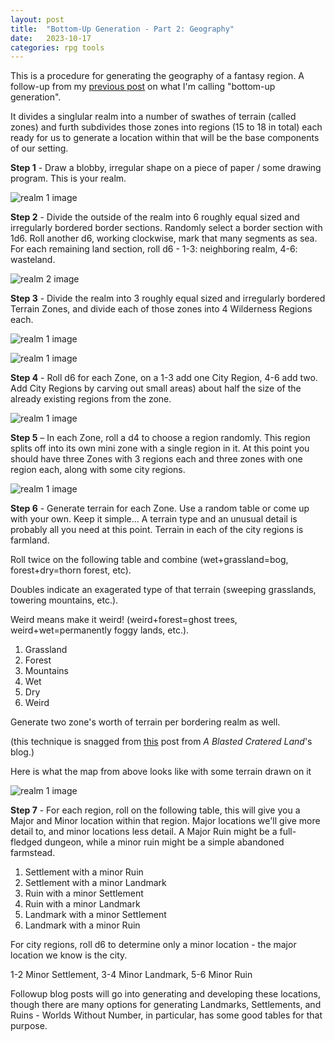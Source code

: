 ```yaml
---
layout: post
title:  "Bottom-Up Generation - Part 2: Geography"
date:   2023-10-17
categories: rpg tools
---
```


This is a procedure for generating the geography of a fantasy region. A follow-up from my [previous post](bottom-up-generation-1) on what I'm calling "bottom-up generation".

It divides a singlular realm into a number of swathes of terrain (called zones) and furth subdivides those zones into regions (15 to 18 in total) each ready for us to generate a location within that will be the base components of our setting.

**Step 1** - Draw a blobby, irregular shape on a piece of paper / some drawing program. This is your realm.

![realm 1 image](/blog/assets/bottom-up-generation-2/realm1.png)

**Step 2** - Divide the outside of the realm into 6 roughly equal sized and irregularly bordered border sections. Randomly select a border section with 1d6. Roll another d6, working clockwise, mark that many segments as sea. For each remaining land section, roll d6 - 1-3: neighboring realm, 4-6: wasteland.

![realm 2 image](/blog/assets/bottom-up-generation-2/realm2.png)

**Step 3** - Divide the realm into 3 roughly equal sized and irregularly bordered Terrain Zones, and divide each of those zones into 4 Wilderness Regions each.

![realm 1 image](/blog/assets/bottom-up-generation-2/realm3.png)

![realm 1 image](/blog/assets/bottom-up-generation-2/realm4.png)

**Step 4** - Roll d6 for each Zone, on a 1-3 add one City Region, 4-6 add two. Add City Regions by carving out small areas) about half the size of the already existing regions from the zone.

![realm 1 image](/blog/assets/bottom-up-generation-2/realm5.png)

**Step 5** – In each Zone, roll a d4 to choose a region randomly. This region splits off into its own mini zone with a single region in it. At this point you should have three Zones with 3 regions each and three zones with one region each, along with some city regions.

![realm 1 image](/blog/assets/bottom-up-generation-2/realm6.png)

**Step 6** - Generate terrain for each Zone. Use a random table or come up with your own. Keep it simple… A terrain type and an unusual detail is probably all you need at this point. Terrain in each of the city regions is farmland.

Roll twice on the following table and combine (wet+grassland=bog, forest+dry=thorn forest, etc).

Doubles indicate an exagerated type of that terrain (sweeping grasslands, towering mountains, etc.).

Weird means make it weird! (weird+forest=ghost trees, weird+wet=permanently foggy lands, etc.).

1. Grassland
2. Forest
3. Mountains
4. Wet
5. Dry
6. Weird

Generate two zone's worth of terrain per bordering realm as well.

(this technique is snagged from [this](https://crateredland.blogspot.com/2019/06/distant-lands-and-creation-thereof.html) post from *A Blasted Cratered Land*'s blog.)

Here is what the map from above looks like with some terrain drawn on it

![realm 1 image](/blog/assets/bottom-up-generation-2/realm7.png)

**Step 7** - For each region, roll on the following table, this will give you a Major and Minor location within that region. Major locations we'll give more detail to, and minor locations less detail. A Major Ruin might be a full-fledged dungeon, while a minor ruin might be a simple abandoned farmstead.

1. Settlement with a minor Ruin
2. Settlement with a minor Landmark
3. Ruin with a minor Settlement
4. Ruin with a minor Landmark
5. Landmark with a minor Settlement
6. Landmark with a minor Ruin

For city regions, roll d6 to determine only a minor location - the major location we know is the city.

1-2 Minor Settlement, 3-4 Minor Landmark, 5-6 Minor Ruin

Followup blog posts will go into generating and developing these locations, though there are many options for generating Landmarks, Settlements, and Ruins - Worlds Without Number, in particular, has some good tables for that purpose.